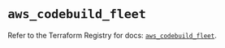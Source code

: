 # `aws_codebuild_fleet`

Refer to the Terraform Registry for docs: [`aws_codebuild_fleet`](https://registry.terraform.io/providers/hashicorp/aws/5.88.0/docs/resources/codebuild_fleet).
